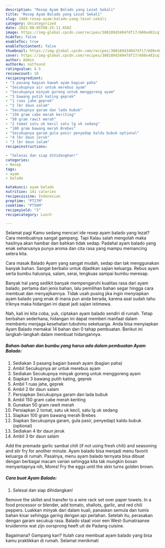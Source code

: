 ```yaml
---
description: "Resep Ayam Balado yang Lezat Sekali"
title: "Resep Ayam Balado yang Lezat Sekali"
slug: 1488-resep-ayam-balado-yang-lezat-sekali
category: Uncategorized
date: 2022-08-05T08:25:11.656Z
image: https://img-global.cpcdn.com/recipes/380189d34047df17/680x482cq70/ayam-balado-foto-resep-utama.jpg
hideToc: false
enableToc: true
enableTocContent: false
thumbnail: https://img-global.cpcdn.com/recipes/380189d34047df17/680x482cq70/ayam-balado-foto-resep-utama.jpg
cover: https://img-global.cpcdn.com/recipes/380189d34047df17/680x482cq70/ayam-balado-foto-resep-utama.jpg
author: Admin
authorAv: notfound
ratingvalue: 4.5
reviewcount: 10
recipeingredient:
- "3 pasang bagian bawah ayam bagian paha"
- "Secukupnya air untuk merebus ayam"
- "Secukupnya minyak goreng untuk menggoreng ayam"
- "3 bawang putih kating geprek"
- "1 ruas jahe geprek"
- "2 lbr daun salam"
- "Secukupnya garam dan lada bubuk"
- "150 gram cabe merah keriting"
- "50 gram rawit merah"
- "2 tomat satu uk kecil satu lg uk sedang"
- "100 gram bawang merah Brebes"
- "Secukupnya garam gula pasir penyedap kaldu bubuk optional"
- "4 lbr daun jeruk"
- "3 lbr daun salam"
recipeinstructions:

- "Selesai dan siap dihidangkan!"
categories:
- Resep
tags:
- ayam
- balado

katakunci: ayam balado 
nutrition: 141 calories
recipecuisine: Indonesian
preptime: "PT27M"
cooktime: "PT56M"
recipeyield: "3"
recipecategory: Lunch

---
```



Selamat pagi Kamu sedang mencari ide resep ayam balado yang lezat? Cara membuatnya sangat gampang. Tapi Kalau salah mengolah maka hasilnya akan hambar dan bahkan tidak sedap. Padahal ayam balado yang enak seharusnya punya aroma dan cita rasa yang mampu memancing selera kita.


Cara masak Balado Ayam yang sangat mudah, sedap dan tak menggunakan banyak bahan. Sangat berbaloi untuk dijadikan sajian keluarga. Rebus ayam serta bumbu halusnya, salam, serai, lengkuas sampai bumbu meresap.

Banyak hal yang sedikit banyak mempengaruhi kualitas rasa dari ayam balado, pertama dari jenis bahan, lalu pemilihan bahan segar hingga cara membuat dan menyajikannya. Tidak usah pusing jika ingin menyiapkan ayam balado yang enak di mana pun anda berada, karena asal sudah tahu triknya maka hidangan ini dapat jadi sajian istimewa.


Nah, kali ini kita coba, yuk, ciptakan ayam balado sendiri di rumah. Tetap berbahan sederhana, hidangan ini dapat memberi manfaat dalam membantu menjaga kesehatan tubuhmu sekeluarga. Anda bisa menyiapkan Ayam Balado memakai 14 bahan dan 0 tahap pembuatan. Berikut ini langkah-langkah dalam membuat hidangannya.

<!--inarticleads1-->

##### Bahan-bahan dan bumbu yang harus ada dalam pembuatan Ayam Balado:

1. Sediakan 3 pasang bagian bawah ayam (bagian paha)
1. Ambil Secukupnya air untuk merebus ayam
1. Sediakan Secukupnya minyak goreng untuk menggoreng ayam
1. Siapkan 3 bawang putih kating, geprek
1. Ambil 1 ruas jahe, geprek
1. Ambil 2 lbr daun salam
1. Persiapkan Secukupnya garam dan lada bubuk
1. Ambil 150 gram cabe merah keriting
1. Gunakan 50 gram rawit merah
1. Persiapkan 2 tomat, satu uk kecil, satu lg uk sedang
1. Siapkan 100 gram bawang merah Brebes
1. Siapkan Secukupnya garam, gula pasir, penyedap) kaldu bubuk (optional)
1. Sediakan 4 lbr daun jeruk
1. Ambil 3 lbr daun salam


Add the premade garlic sambal chili (if not using fresh chili) and seasoning and stir fry for another minute. Ayam balado bisa menjadi menu favorit keluarga di rumah. Pasalnya, menu ayam balado ternyata bisa dibuat dengan berbagai macam varian sehingga kita tak mungkin bosan menyantapnya nih, Moms! Fry the eggs until the skin turns golden brown. 

<!--inarticleads2-->

##### Cara buat Ayam Balado:


1. Selesai dan siap dihidangkan!

Remove the skillet and transfer to a wire rack set over paper towels. In a food processor or blender, add tomato, shallots, garlic, and red chili peppers. Luakkan minyak dari dalam kuali, panaskan semula dan tumis bahan kisar sehingga garing dengan api perlahan. Setelah itu, perasakan dengan garam secukup rasa. Balado staat voor een West-Sumatraanse kruidenmix wat zijn oorsprong heeft uit de Padang cuisine. 

Bagaimana? Gampang kan? Itulah cara membuat ayam balado yang bisa kamu praktikkan di rumah. Selamat menikmati
